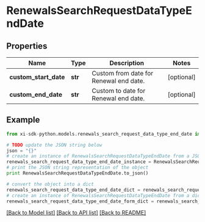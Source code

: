 # RenewalsSearchRequestDataTypeEndDate


## Properties

Name | Type | Description | Notes
------------ | ------------- | ------------- | -------------
**custom_start_date** | **str** | Custom from date for Renewal end date. | [optional] 
**custom_end_date** | **str** | Custom to date for Renewal end date. | [optional] 

## Example

```python
from xi-sdk-python.models.renewals_search_request_data_type_end_date import RenewalsSearchRequestDataTypeEndDate

# TODO update the JSON string below
json = "{}"
# create an instance of RenewalsSearchRequestDataTypeEndDate from a JSON string
renewals_search_request_data_type_end_date_instance = RenewalsSearchRequestDataTypeEndDate.from_json(json)
# print the JSON string representation of the object
print RenewalsSearchRequestDataTypeEndDate.to_json()

# convert the object into a dict
renewals_search_request_data_type_end_date_dict = renewals_search_request_data_type_end_date_instance.to_dict()
# create an instance of RenewalsSearchRequestDataTypeEndDate from a dict
renewals_search_request_data_type_end_date_form_dict = renewals_search_request_data_type_end_date.from_dict(renewals_search_request_data_type_end_date_dict)
```
[[Back to Model list]](../README.md#documentation-for-models) [[Back to API list]](../README.md#documentation-for-api-endpoints) [[Back to README]](../README.md)


